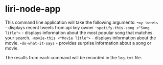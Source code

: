 # liri-node-app

This command line application will take the following arguments:
-`my-tweets` - displays recent tweets from api key owner
-`spotify-this-song <"Song Title">` - displays information about the most popular song that matches your search.
-`movie-this <"Movie Title">` - displays information about the movie.
-`do-what-it-says` - provides surprise information about a song or movie.

The results from each command will be recorded in the `log.txt` file.
